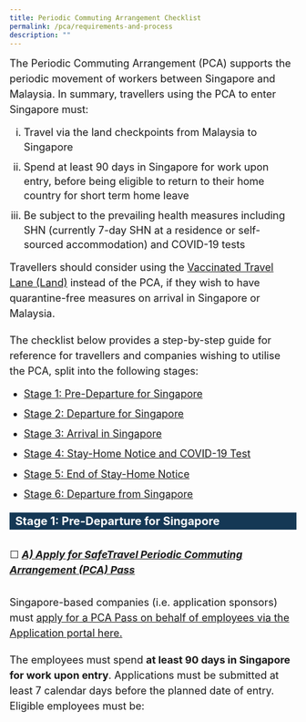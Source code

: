 ```yaml
---
title: Periodic Commuting Arrangement Checklist
permalink: /pca/requirements-and-process
description: ""
---
```

<p style="font-size:18px; margin-top:0px; margin-bottom:0px; line-height:1.5;">The Periodic Commuting Arrangement (PCA) supports the periodic movement of workers between Singapore and Malaysia. In summary, travellers using the PCA to enter Singapore must:
 <ol style="list-style-type:lower-roman; padding-left:25px;">
	 <li style="line-height:1.4; margin-top:0px; margin-bottom:0px; font-size:18px;">	Travel via the land checkpoints from Malaysia to Singapore</li>
	 	 <li style="line-height:1.4; margin-top:10px; margin-bottom:0px; font-size:18px;">Spend at least 90 days in Singapore for work upon entry, before being eligible to return to their home country for short term home leave</li>
	 	 <li style="line-height:1.4; margin-top:10px; margin-bottom:0px; font-size:18px;">Be subject to the prevailing health measures including SHN (currently 7-day SHN at a residence or self-sourced accommodation) and COVID-19 tests</li>
	 </ol>
</p>

<p style="font-size:18px; margin-top:10px; margin-bottom:0px; line-height:1.5;">Travellers should consider using the <a href="/vtl-land/overview" target="_blank">Vaccinated Travel Lane (Land)</a> instead of the PCA, if they wish to have quarantine-free measures on arrival in Singapore or Malaysia. </p>

<p style="font-size:18px; margin-top:20px; margin-bottom:0px; line-height:1.5;">The checklist below provides a step-by-step guide for reference for travellers and companies wishing to utilise the PCA, split into the following stages:
 <ol style="list-style-type:disc; padding-left:25px;">
	  <li style="line-height:1.4; margin-top:10px; margin-bottom:0px; font-size:18px;"><a href="#stage1" target="_blank">Stage 1: Pre-Departure for Singapore</a></li>
	  <li style="line-height:1.4; margin-top:10px; margin-bottom:0px; font-size:18px;"><a href="#stage2" target="_blank">Stage 2: Departure for Singapore</a></li>
	  <li style="line-height:1.4; margin-top:10px; margin-bottom:0px; font-size:18px;"><a href="#stage3" target="_blank">Stage 3: Arrival in Singapore</a></li>
	  <li style="line-height:1.4; margin-top:10px; margin-bottom:0px; font-size:18px;"><a href="#stage4" target="_blank">Stage 4: Stay-Home Notice and COVID-19 Test</a></li>
	  <li style="line-height:1.4; margin-top:10px; margin-bottom:0px; font-size:18px;"><a href="#stage5" target="_blank">Stage 5: End of Stay-Home Notice</a></li>
	 	  <li style="line-height:1.4; margin-top:10px; margin-bottom:0px; font-size:18px;"><a href="#stage6" target="_blank">Stage 6: Departure from Singapore</a></li>
	 </ol>
</p>

<div id="stage1" style="background-color:#153855; color: #FFFFFF; font-size: 20px; line-height:1.5; margin: 20px 0px 20px 0px;"><b style="padding-left:10px;">Stage 1: Pre-Departure for Singapore</b></div>

<p id="stage1a" style="font-size:18px; margin-top:30px; margin-bottom:0px; line-height:1.5;">&#9744;  <u><i><b>A) Apply for SafeTravel Periodic Commuting Arrangement (PCA) Pass</b></i></u></p>

<p style="font-size:18px; margin-top:30px; margin-bottom:0px; line-height:1.5;">Singapore-based companies (i.e. application sponsors) must <a href="https://go.gov.sg/pcamsia" target="_blank">apply for a PCA Pass on behalf of employees via the Application portal here.</a></p>
<p style="font-size:18px; margin-top:20px; margin-bottom:0px; line-height:1.5;">The employees must spend <b>at least 90 days in Singapore for work upon entry</b>. Applications must be submitted at least 7 calendar days before the planned date of entry. Eligible employees must be:</p>

















<p style="font-size:18px; margin-top:20px; margin-bottom:0px; line-height:1.5;"></p>